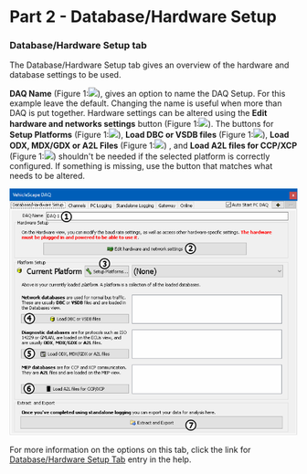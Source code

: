 # Part 2 - Database/Hardware Setup

### Database/Hardware Setup tab

The Database/Hardware Setup tab gives an overview of the hardware and database settings to be used.

**DAQ Name** (Figure 1:![](https://cdn.intrepidcs.net/support/VehicleSpy/assets/smOne.gif)), gives an option to name the DAQ Setup. For this example leave the default. Changing the name is useful when more than DAQ is put together. Hardware settings can be altered using the **Edit hardware and networks settings** button (Figure 1:![](https://cdn.intrepidcs.net/support/VehicleSpy/assets/smTwo.gif)). The buttons for **Setup Platforms** (Figure 1:![](https://cdn.intrepidcs.net/support/VehicleSpy/assets/smThree.gif)), **Load DBC or VSDB files** (Figure 1:![](https://cdn.intrepidcs.net/support/VehicleSpy/assets/smFour.gif)), **Load ODX, MDX/GDX or A2L Files** (Figure 1:![](https://cdn.intrepidcs.net/support/VehicleSpy/assets/smFive.gif)) , and **Load A2L files for CCP/XCP** (Figure 1:![](https://cdn.intrepidcs.net/support/VehicleSpy/assets/smSix.gif)) shouldn't be needed if the selected platform is correctly configured. If something is missing, use the button that matches what needs to be altered.

![Figure 1: Database/Hardware Setup tab](../../.gitbook/assets/tutorialssl2.gif)

For more information on the options on this tab, click the link for [Database/Hardware Setup Tab](../../vehicle-spy-main-menus/main-menu-measurement/vehiclescape-daq/vehiclescape-daq-database-hardware-setup-tab.md) entry in the help.
